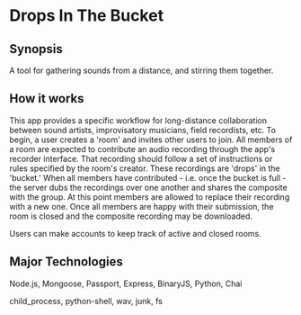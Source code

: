 # Drops In The Bucket
## Synopsis
A tool for gathering sounds from a distance, and stirring them together.

## How it works
This app provides a specific workflow for long-distance collaboration between sound artists, improvisatory musicians, field recordists, etc. To begin, a user creates a 'room' and invites other users to join. All members of a room are expected to contribute an audio recording through the app's recorder interface. That recording should follow a set of instructions or rules specified by the room's creator. These recordings are 'drops' in the 'bucket.' When all members have contributed - i.e. once the bucket is full - the server dubs the recordings over one another and shares the composite with the group. At this point members are allowed to replace their recording with a new one. Once all members are happy with their submission, the room is closed and the composite recording may be downloaded.

Users can make accounts to keep track of active and closed rooms.

## Major Technologies
Node.js, Mongoose, Passport, Express, BinaryJS, Python, Chai


child_process, python-shell, wav, junk, fs
